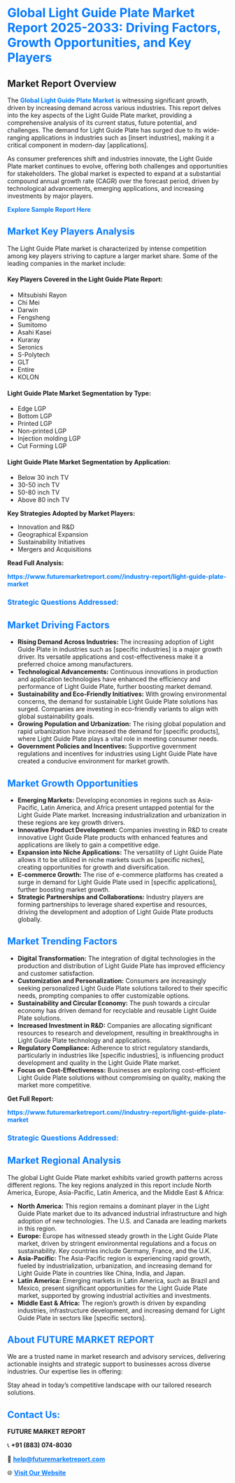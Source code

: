 <h1 style="color: #007BFF;">Global Light Guide Plate Market Report 2025-2033: Driving Factors, Growth Opportunities, and Key Players</h1>

<section id="overview">
<h2>Market Report Overview</h2>
<p>The <a href="https://www.futuremarketreport.com//industry-report/light-guide-plate-market" style="color: #007BFF; text-decoration: none;"><strong>Global Light Guide Plate Market</strong></a> is witnessing significant growth, driven by increasing demand across various industries. This report delves into the key aspects of the Light Guide Plate market, providing a comprehensive analysis of its current status, future potential, and challenges. The demand for Light Guide Plate has surged due to its wide-ranging applications in industries such as [insert industries], making it a critical component in modern-day [applications].</p>
<p>As consumer preferences shift and industries innovate, the Light Guide Plate market continues to evolve, offering both challenges and opportunities for stakeholders. The global market is expected to expand at a substantial compound annual growth rate (CAGR) over the forecast period, driven by technological advancements, emerging applications, and increasing investments by major players.</p>
</section>

<section id="overview">
<p><a href="https://www.futuremarketreport.com//request-sample/reportId=60316" style="color: #007BFF; text-decoration: none;"><strong>Explore Sample Report Here</strong></a></p>
</section>

<section id="key-players">
<h2 style="color: #007BFF;">Market Key Players Analysis</h2>
<p>The Light Guide Plate market is characterized by intense competition among key players striving to capture a larger market share. Some of the leading companies in the market include:</p>
<h4>Key Players Covered in the Light Guide Plate Report:</h4>
<ul><li>Mitsubishi Rayon</li><li>Chi Mei</li><li>Darwin</li><li>Fengsheng</li><li>Sumitomo</li><li>Asahi Kasei</li><li>Kuraray</li><li>Seronics</li><li>S-Polytech</li><li>GLT</li><li>Entire</li><li>KOLON</li></ul>
<h4>Light Guide Plate Market Segmentation by Type:</h4>
<ul><li>Edge LGP</li><li>Bottom LGP</li><li>Printed LGP</li><li>Non-printed LGP</li><li>Injection molding LGP</li><li>Cut Forming LGP</li></ul>

<h4>Light Guide Plate Market Segmentation by Application:</h4>
<ul><li>Below 30 inch TV</li><li>30-50 inch TV</li><li>50-80 inch TV</li><li>Above 80 inch TV</li></ul>
<p><strong>Key Strategies Adopted by Market Players:</strong></p>
<ul>
<li>Innovation and R&D</li>
<li>Geographical Expansion</li>
<li>Sustainability Initiatives</li>
<li>Mergers and Acquisitions</li>
</ul>
</section>

<section>
<p><strong>Read Full Analysis: </strong></p><a href="https://www.futuremarketreport.com//industry-report/light-guide-plate-market" style="color: #007BFF; text-decoration: none;"><strong>https://www.futuremarketreport.com//industry-report/light-guide-plate-market</strong></a>
<h3 style="color: #007BFF;">Strategic Questions Addressed:</h3>
</section>

<section id="driving-factors">
<h2 style="color: #007BFF;">Market Driving Factors</h2>
<ul>
<li><strong>Rising Demand Across Industries:</strong> The increasing adoption of Light Guide Plate in industries such as [specific industries] is a major growth driver. Its versatile applications and cost-effectiveness make it a preferred choice among manufacturers.</li>
<li><strong>Technological Advancements:</strong> Continuous innovations in production and application technologies have enhanced the efficiency and performance of Light Guide Plate, further boosting market demand.</li>
<li><strong>Sustainability and Eco-Friendly Initiatives:</strong> With growing environmental concerns, the demand for sustainable Light Guide Plate solutions has surged. Companies are investing in eco-friendly variants to align with global sustainability goals.</li>
<li><strong>Growing Population and Urbanization:</strong> The rising global population and rapid urbanization have increased the demand for [specific products], where Light Guide Plate plays a vital role in meeting consumer needs.</li>
<li><strong>Government Policies and Incentives:</strong> Supportive government regulations and incentives for industries using Light Guide Plate have created a conducive environment for market growth.</li>
</ul>
</section>

<section id="growth-opportunities">
<h2 style="color: #007BFF;">Market Growth Opportunities</h2>
<ul>
<li><strong>Emerging Markets:</strong> Developing economies in regions such as Asia-Pacific, Latin America, and Africa present untapped potential for the Light Guide Plate market. Increasing industrialization and urbanization in these regions are key growth drivers.</li>
<li><strong>Innovative Product Development:</strong> Companies investing in R&D to create innovative Light Guide Plate products with enhanced features and applications are likely to gain a competitive edge.</li>
<li><strong>Expansion into Niche Applications:</strong> The versatility of Light Guide Plate allows it to be utilized in niche markets such as [specific niches], creating opportunities for growth and diversification.</li>
<li><strong>E-commerce Growth:</strong> The rise of e-commerce platforms has created a surge in demand for Light Guide Plate used in [specific applications], further boosting market growth.</li>
<li><strong>Strategic Partnerships and Collaborations:</strong> Industry players are forming partnerships to leverage shared expertise and resources, driving the development and adoption of Light Guide Plate products globally.</li>
</ul>
</section>

<section id="trending-factors">
<h2 style="color: #007BFF;">Market Trending Factors</h2>
<ul>
<li><strong>Digital Transformation:</strong> The integration of digital technologies in the production and distribution of Light Guide Plate has improved efficiency and customer satisfaction.</li>
<li><strong>Customization and Personalization:</strong> Consumers are increasingly seeking personalized Light Guide Plate solutions tailored to their specific needs, prompting companies to offer customizable options.</li>
<li><strong>Sustainability and Circular Economy:</strong> The push towards a circular economy has driven demand for recyclable and reusable Light Guide Plate solutions.</li>
<li><strong>Increased Investment in R&D:</strong> Companies are allocating significant resources to research and development, resulting in breakthroughs in Light Guide Plate technology and applications.</li>
<li><strong>Regulatory Compliance:</strong> Adherence to strict regulatory standards, particularly in industries like [specific industries], is influencing product development and quality in the Light Guide Plate market.</li>
<li><strong>Focus on Cost-Effectiveness:</strong> Businesses are exploring cost-efficient Light Guide Plate solutions without compromising on quality, making the market more competitive.</li>
</ul>
</section>

<section>
<p><strong>Get Full Report: </strong></p><a href="https://www.futuremarketreport.com//industry-report/light-guide-plate-market" style="color: #007BFF; text-decoration: none;"><strong>https://www.futuremarketreport.com//industry-report/light-guide-plate-market</strong></a>
<h3 style="color: #007BFF;">Strategic Questions Addressed:</h3>
</section>


<section id="regional-analysis">
<h2 style="color: #007BFF;">Market Regional Analysis</h2>
<p>The global Light Guide Plate market exhibits varied growth patterns across different regions. The key regions analyzed in this report include North America, Europe, Asia-Pacific, Latin America, and the Middle East & Africa:</p>
<ul>
<li><strong>North America:</strong> This region remains a dominant player in the Light Guide Plate market due to its advanced industrial infrastructure and high adoption of new technologies. The U.S. and Canada are leading markets in this region.</li>
<li><strong>Europe:</strong> Europe has witnessed steady growth in the Light Guide Plate market, driven by stringent environmental regulations and a focus on sustainability. Key countries include Germany, France, and the U.K.</li>
<li><strong>Asia-Pacific:</strong> The Asia-Pacific region is experiencing rapid growth, fueled by industrialization, urbanization, and increasing demand for Light Guide Plate in countries like China, India, and Japan.</li>
<li><strong>Latin America:</strong> Emerging markets in Latin America, such as Brazil and Mexico, present significant opportunities for the Light Guide Plate market, supported by growing industrial activities and investments.</li>
<li><strong>Middle East & Africa:</strong> The region’s growth is driven by expanding industries, infrastructure development, and increasing demand for Light Guide Plate in sectors like [specific sectors].</li>
</ul>
</section>

<footer>
<h2 style="color: #007BFF;">About FUTURE MARKET REPORT</h2>
<p>We are a trusted name in market research and advisory services, delivering actionable insights and strategic support to businesses across diverse industries. Our expertise lies in offering:</p>

<p>Stay ahead in today’s competitive landscape with our tailored research solutions.</p>

<h2 style="color: #007BFF;">Contact Us:</h2>
<p><strong>FUTURE MARKET REPORT</strong></p>
<p>📞 <strong>+91 (883) 074-8030</strong></p>
<p>📧 <strong><a href="mailto:help@futuremarketreport.com" style="color: #007BFF;">help@futuremarketreport.com</a></strong></p>
<p>🌐 <strong><a href="https://www.futuremarketreport.com/" style="color: #007BFF;">Visit Our Website</a></strong></p>
</footer>
